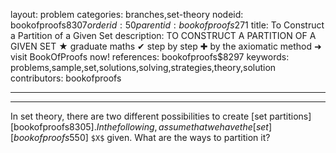 layout: problem
categories: branches,set-theory
nodeid: bookofproofs$8307
orderid: 50
parentid: bookofproofs$271
title: To Construct a Partition of a Given Set
description: TO CONSTRUCT A PARTITION OF A GIVEN SET ★ graduate maths ✔ step by step ✚ by the axiomatic method ➜ visit BookOfProofs now!
references: bookofproofs$8297
keywords: problems,sample,set,solutions,solving,strategies,theory,solution
contributors: bookofproofs

---


---

In set theory, there are two different possibilities to create [set partitions][bookofproofs$8305]. In the following, assume that we have the [set][bookofproofs$550] `$X$` given. What are the ways to partition it?
